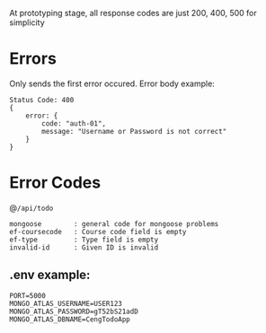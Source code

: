 At prototyping stage, all response codes are just 200, 400, 500 for simplicity


# Errors

Only sends the first error occured.
Error body example:
```
Status Code: 400
{
    error: {
        code: "auth-01", 
        message: "Username or Password is not correct"
    }
}
```

# Error Codes
@`/api/todo`
```
mongoose        : general code for mongoose problems
ef-coursecode   : Course code field is empty
ef-type         : Type field is empty
invalid-id      : Given ID is invalid
```


## .env example:
```
PORT=5000
MONGO_ATLAS_USERNAME=USER123
MONGO_ATLAS_PASSWORD=gT52bS21adD
MONGO_ATLAS_DBNAME=CengTodoApp
```